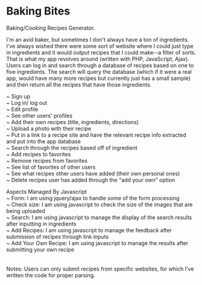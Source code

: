 Baking Bites
=================

Baking/Cooking Recipes Generator.

I'm an avid baker, but sometimes I don't always have a ton of ingredients. I've always wished there were some sort of website where I could just type in ingredients and it would output recipes that I could make--a filter of sorts. That is what my app revolves around (written with PHP, JavaScript, Ajax). Users can log in and search through a database of recipes based on one to five ingredients. The search will query the database (which if it were a real app, would have many more recipes but currently just has a small sample) and then return all the recipes that have those ingredients.

~ Sign up <br>
~ Log in/ log out<br>
~ Edit profile<br>
~ See other users' profiles<br>
~ Add their own recipes (title, ingredients, directions)<br>
~ Upload a photo with their recipe<br>
~ Put in a link to a recipe site and have the relevant recipe info extracted and put into the app database<br>
~ Search through the recipes based off of ingredient<br>
~ Add recipes to favorites<br>
~ Remove recipes from favorites<br>
~ See list of favorites of other users<br>
~ See what recipes other users have added (their own personal ones)<br>
~ Delete recipes user has added through the "add your own" option<br>

Aspects Managed By Javascript<br>
~ Form: I am using jquery/ajax to handle some of the form processing<br>
~ Check size: I am using javascript to check the size of the images that are being uploaded<br>
~ Search: I am using javascript to manage the display of the search results after inputting in ingredients<br>
~ Add Recipes: I am using javascript to manage the feedback after submission of recipes through link inputs<br>
~ Add Your Own Recipe: I am using javascript to manage the results after submitting your own recipe<br>
<br><br>
Notes: Users can only submit recipes from specific websites, for which I've written the code for proper parsing. 
